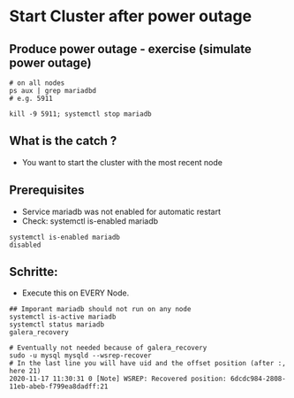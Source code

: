 # Start Cluster after power outage  

## Produce power outage - exercise (simulate power outage)

```
# on all nodes 
ps aux | grep mariadbd 
# e.g. 5911 
```

```
kill -9 5911; systemctl stop mariadb 

```



## What is the catch ? 

  * You want to start the cluster with the most recent node 

## Prerequisites 

  * Service mariadb was not enabled for automatic restart
  * Check: systemctl is-enabled mariadb 
 
```
systemctl is-enabled mariadb
disabled
```

## Schritte:

  * Execute this on EVERY Node.
  
```
## Imporant mariadb should not run on any node 
systemctl is-active mariadb 
systemctl status mariadb 
galera_recovery 
```

```
# Eventually not needed because of galera_recovery 
sudo -u mysql mysqld --wsrep-recover
# In the last line you will have uid and the offset position (after :, here 21) 
2020-11-17 11:30:31 0 [Note] WSREP: Recovered position: 6dcdc984-2808-11eb-abeb-f799ea8dadff:21
```
